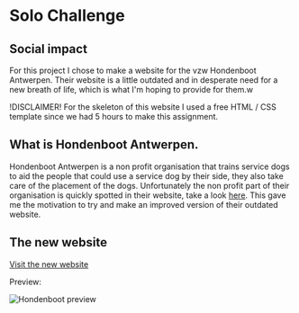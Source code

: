 # Solo Challenge
## Social impact

For this project I chose to make a website for the vzw Hondenboot Antwerpen. Their website is a little outdated and in desperate need for a new breath of life, which is what I'm hoping to provide for them.w

!DISCLAIMER! For the skeleton of this website I used a free HTML / CSS template since we had 5 hours to make this assignment.


## What is Hondenboot Antwerpen.

Hondenboot Antwerpen is a non profit organisation that trains service dogs to aid the people that could use a service dog by their side, they also take care of the placement of the dogs. Unfortunately the non profit part of their organisation is quickly spotted in their website, take a look [here](http://www.antwerpsehulphonden.be/). This gave me the motivation to try and make an improved version of their outdated website.

## The new website

[Visit the new website](https://timmeahj.github.io/social-impact-hondenboot/index.html)

Preview:

![Hondenboot preview](https://timmeahj.github.io/social-impact-hondenboot/preview.png)
